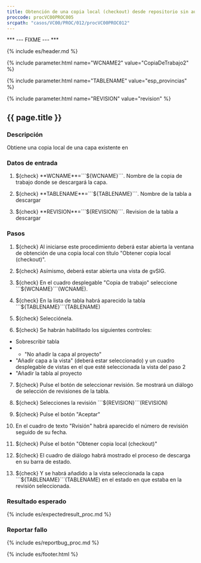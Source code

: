 ```yaml
---
title: Obtención de una copia local (checkout) desde repositorio sin autenticación
proccode: procVC00PROC005
srcpath: "casos/VC00/PROC/012/procVC00PROC012"
---
```

*** --- FIXME --- ***

{% include es/header.md %}

{% include parameter.html name="WCNAME2" value="CopiaDeTrabajo2" %}

{% include parameter.html name="TABLENAME" value="esp_provincias" %}

{% include parameter.html name="REVISION" value="revision" %}

## {{ page.title }}

### Descripción

Obtiene una copia local de una capa existente en 

### Datos de entrada

1. ${check} **WCNAME**=```${WCNAME}```. Nombre de la copia de trabajo donde se descargará la capa.

2. ${check} **TABLENAME**=```${TABLENAME}```. Nombre de la tabla a descargar

3. ${check} **REVISION**=```${REVISION}```. Revision de la tabla a descargar

### Pasos

1. ${check} Al iniciarse este procedimiento deberá estar abierta la ventana de obtención de una copia local con título "Obtener copia local (checkout)".

2. ${check} Asímismo, deberá estar abierta una vista de gvSIG.

3. ${check} En el cuadro desplegable "Copia de trabajo" seleccione ```${WCNAME}```(WCNAME).

4. ${check} En la lista de tabla habrá aparecido la tabla ```${TABLENAME}```(TABLENAME)

5. ${check} Selecciónela.

6. ${check} Se habrán habilitado los siguientes controles:
  * Sobrescribir tabla
  * * "No añadir la capa al proyecto"
  * "Añadir capa a la vista" (deberá estar seleccionado) y un cuadro desplegable de vistas en el que esté seleccionada la vista del paso 2
  * "Añadir la tabla al proyecto

7. ${check} Pulse el botón de seleccionar revisión. Se mostrará un diálogo de selección de revisiones de la tabla.

8. ${check} Selecciones la revisión ```${REVISION}```(REVISION)

9. ${check} Pulse el botón "Aceptar"

10. En el cuadro de texto "Rvisión" habrá aparecido el número de revisión seguido de su fecha.

11. ${check} Pulse el botón "Obtener copia local (checkout)"

12. ${check} El cuadro de diálogo habrá mostrado el proceso de descarga en su barra de estado.

13. ${check} Y se habrá añadido a la vista seleccionada la capa ```${TABLENAME}```(TABLENAME) en el estado en que estaba en la revisión seleccionada.

### Resultado esperado

{% include es/expectedresult_proc.md %}

### Reportar fallo

{% include es/reportbug_proc.md %}

{% include es/footer.html %}

